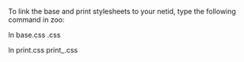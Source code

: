 To link the base and print stylesheets to your netid, type the following command in zoo:

ln base.css <yournetid>.css

ln print.css print_<yournetid>.css
